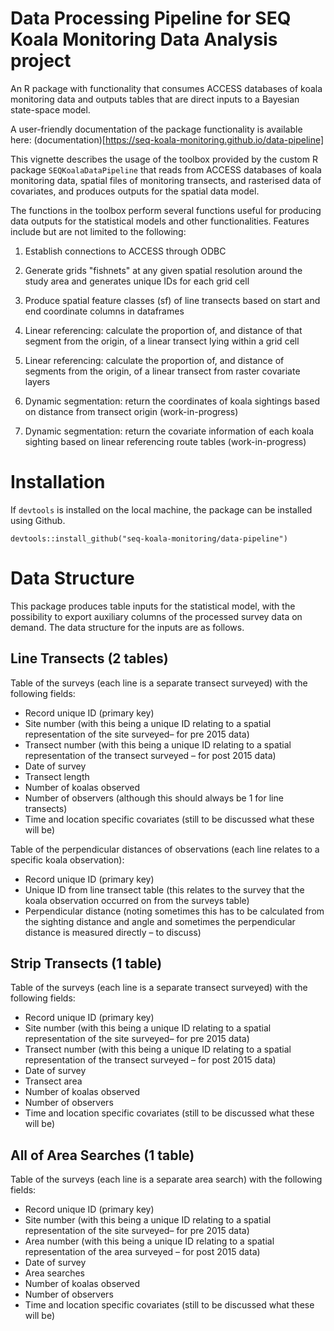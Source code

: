 # Data Processing Pipeline for SEQ Koala Monitoring Data Analysis project

An R package with functionality that consumes ACCESS databases of koala monitoring data and outputs tables that are direct inputs to a Bayesian state-space model.

A user-friendly documentation of the package functionality is available here: (documentation)[https://seq-koala-monitoring.github.io/data-pipeline]

This vignette describes the usage of the toolbox provided by the custom
R package `SEQKoalaDataPipeline` that reads from ACCESS databases of
koala monitoring data, spatial files of monitoring transects, and
rasterised data of covariates, and produces outputs for the spatial data
model.

The functions in the toolbox perform several functions useful for
producing data outputs for the statistical models and other
functionalities. Features include but are not limited to the following:

1.  Establish connections to ACCESS through ODBC

2.  Generate grids "fishnets" at any given spatial resolution around the
    study area and generates unique IDs for each grid cell
    
3.  Produce spatial feature classes (sf) of line transects based on
    start and end coordinate columns in dataframes
    
4.  Linear referencing: calculate the proportion of, and distance of
    that segment from the origin, of a linear transect lying within a
    grid cell
    
5.  Linear referencing: calculate the proportion of, and distance of
    segments from the origin, of a linear transect from raster covariate
    layers
    
6.  Dynamic segmentation: return the coordinates of koala sightings
    based on distance from transect origin (work-in-progress)
    
7.  Dynamic segmentation: return the covariate information of each koala
    sighting based on linear referencing route tables (work-in-progress)
    

# Installation

If `devtools` is installed on the local machine, the package can be installed using Github.

```
devtools::install_github("seq-koala-monitoring/data-pipeline")
```

# Data Structure

This package produces table inputs for the statistical model, with the possibility to export auxiliary columns of the processed survey data on demand. The data structure for the inputs are as follows.

## Line Transects (2 tables)

Table of the surveys (each line is a separate transect surveyed) with the following fields:
* Record unique ID (primary key)
* Site number (with this being a unique ID relating to a spatial representation of the site surveyed– for pre 2015 data)
* Transect number (with this being a unique ID relating to a spatial representation of the transect surveyed – for post 2015 data)
* Date of survey
* Transect length
* Number of koalas observed
* Number of observers (although this should always be 1 for line transects)
* Time and location specific covariates (still to be discussed what these will be)

Table of the perpendicular distances of observations (each line relates to a specific koala observation):
* Record unique ID (primary key)
* Unique ID from line transect table (this relates to the survey that the koala observation occurred on from the surveys table)
* Perpendicular distance (noting sometimes this has to be calculated from the sighting distance and angle and sometimes the perpendicular distance is measured directly – to discuss)

## Strip Transects (1 table)

Table of the surveys (each line is a separate transect surveyed) with the following fields:
* Record unique ID (primary key)
* Site number (with this being a unique ID relating to a spatial representation of the site surveyed– for pre 2015 data)
* Transect number (with this being a unique ID relating to a spatial representation of the transect surveyed – for post 2015 data)
* Date of survey
* Transect area
* Number of koalas observed
* Number of observers
* Time and location specific covariates (still to be discussed what these will be)

## All of Area Searches (1 table)

Table of the surveys (each line is a separate area search) with the following fields:
* Record unique ID (primary key)
* Site number (with this being a unique ID relating to a spatial representation of the site surveyed– for pre 2015 data)
* Area number (with this being a unique ID relating to a spatial representation of the area surveyed – for post 2015 data)
* Date of survey
* Area searches
* Number of koalas observed
* Number of observers
* Time and location specific covariates (still to be discussed what these will be)
